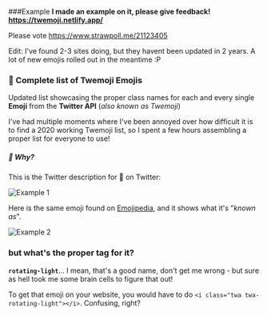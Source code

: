 ###Example
**I made an example on it, please give feedback!
https://twemoji.netlify.app/**

Please vote https://www.strawpoll.me/21123405

Edit: I've found 2-3 sites doing, but they havent been updated in 2 years. A lot of new emojis rolled out in the meantime :P


### :memo: Complete list of Twemoji Emojis

Updated list showcasing the proper class names for each and every single **Emoji** from the **Twitter API** (*also known as Twemoji*)

I've had multiple moments where I've been annoyed over how difficult it is to find a 2020 working Twemoji list, so I spent a few hours assembling a proper list for everyone to use!

##### :thinking: Why? 
This is the Twitter description for :rotating_light: on Twitter:

![Example 1](https://i.imgur.com/3DPeR2f.png "Example 1")

Here is the same emoji found on [Emojipedia](https://emojipedia.org/police-car-light/), and it shows what it's "*known as*".

![Example 2](https://i.imgur.com/dKmX1QI.png)

### but what's the proper tag for it?
**`rotating-light`**...
I mean, that's a good name, don't get me wrong -  but sure as hell took me some brain cells to figure that out!

To get that emoji on your website, you would have to do `<i class="twa twa-rotating-light"></i>`. Confusing, right?
